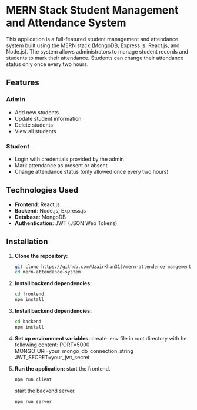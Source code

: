 # MERN Stack Student Management and Attendance System

This application is a full-featured student management and attendance system built using the MERN stack (MongoDB, Express.js, React.js, and Node.js). The system allows administrators to manage student records and students to mark their attendance. Students can change their attendance status only once every two hours.

## Features

### Admin

- Add new students
- Update student information
- Delete students
- View all students

### Student

- Login with credentials provided by the admin
- Mark attendance as present or absent
- Change attendance status (only allowed once every two hours)

## Technologies Used

- **Frontend**: React.js
- **Backend**: Node.js, Express.js
- **Database**: MongoDB
- **Authentication**: JWT (JSON Web Tokens)

## Installation

1. **Clone the repository:**

   ```bash
   git clone https://github.com/UzairKhan313/mern-attendence-mangement-system.git
   cd mern-attendance-system
   ```

2. **Install backend dependencies:**

   ```bash
   cd frontend
   npm install

   ```

3. **Install backend dependencies:**

   ```bash
   cd backend
   npm install

   ```

4. **Set up environment variables:**
   create .env file in root directory with he following content:
   PORT=5000
   MONGO_URI=your_mongo_db_connection_string
   JWT_SECRET=your_jwt_secret

5. **Run the application:**
   start the frontend.
   ```bash
   npm run client
   ```
   start the backend server.
   ```bash
   npm run server
   ```
